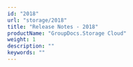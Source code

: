 ```yaml
---
id: "2018"
url: "storage/2018"
title: "Release Notes - 2018"
productName: "GroupDocs.Storage Cloud"
weight: 1
description: ""
keywords: ""
---
```

